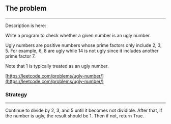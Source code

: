 ## The problem
---

Description is here:

Write a program to check whether a given number is an ugly number.

Ugly numbers are positive numbers whose prime factors only include 2, 3, 5. For example, 6, 8 are ugly while 14 is not ugly since it includes another prime factor 7.

Note that 1 is typically treated as an ugly number.

[https://leetcode.com/problems/ugly-number/](https://leetcode.com/problems/ugly-number/)

### Strategy
---

Continue to divide by 2, 3, and 5 until it becomes not dividible.
After that, if the number is ugly, the result should be 1. Then if not, return True.